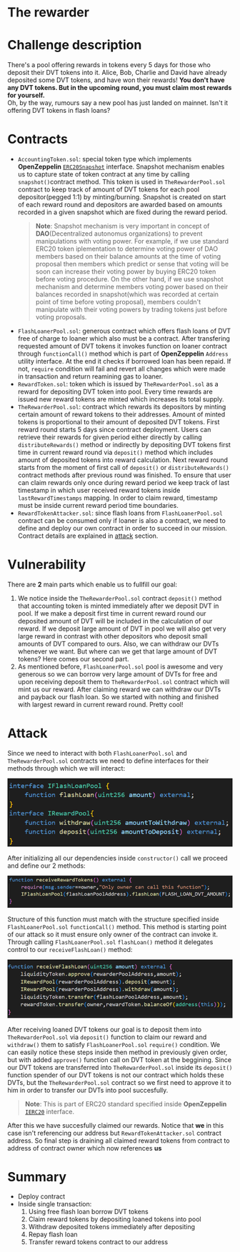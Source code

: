 # The rewarder
# Challenge description
 There's a pool offering rewards in tokens every 5 days for those who deposit their DVT tokens into it. Alice, Bob, Charlie and David have already deposited some DVT tokens, and have won their rewards! **You don't have any DVT tokens. But in the upcoming round, you must claim most rewards for yourself.**  
 Oh, by the way, rumours say a new pool has just landed on mainnet. Isn't it offering DVT tokens in flash loans? 
# Contracts
- `AccountingToken.sol`: special token type which implements **OpenZeppelin** [`ERC20Snapshot`](https://docs.openzeppelin.com/contracts/3.x/api/token/erc20#ERC20Snapshot)  interface. Snapshot mechanism enables us to capture state of token contract at any time by calling `snapshot()`contract method. This token is used in  `TheRewarderPool.sol` contract to keep track of amount of DVT tokens for each pool depositor(pegged 1:1) by minting/burning. Snapshot is created on start of each reward round and depositors are awarded based on amounts recorded in a given snapshot which are fixed during the reward period.
    >**Note**: Snapshot mechanism is very important in concept of **DAO**(Decentralized autonomus organizations) to prevent manipulations with voting power. For example, if we use standard ERC20 token iplementation to determine voting power of DAO members based on their balance amounts at the time of voting proposal then members which predict or sense that voting will be soon can increase their voting power by buying ERC20 token before voting procedure. On the other hand, if we use snapshot mechanism and determine members voting power based on their balances recorded in snapshot(which was recorded at certain point of time before voting proposal), members couldn't manipulate with their voting powers by trading tokens just before voting proposals.
- `FlashLoanerPool.sol`: generous contract which offers flash loans of DVT free of charge to loaner which also must be a contract. After transfering requested amount of DVT tokens it invokes function on loaner contract through `functionCall()` method which is part of **OpenZeppelin** `Address` utility interface. At the end it checks if borrowed loan has been repaid. If not, `require` condition will fail and revert all changes which were made in transaction and return reamining gas to loaner. 
- `RewardToken.sol`: token which is issued by `TheRewarderPool.sol` as a reward for depositing DVT token into pool. Every time rewards are issued new reward tokens are minted which increases its total supply.
- `TheRewarderPool.sol`: contract which rewards its depositors by minting certain amount of reward tokens to their addresses. Amount of minted tokens is proportional to their amount of deposited DVT tokens. First reward round starts 5 days since contract deployment. Users can retrieve their rewards for given period either directly by calling `distributeRewards()` method or indirectly by depositing DVT tokens first time in current reward round via `deposit()` method which includes amount of deposited tokens into reward calculation. Next reward round starts from the moment of first call of `deposit()` or `distributeRewards()` contract methods after previous round was finished. To ensure that user can claim rewards only once during reward period we keep track of last timestamp in which user received reward tokens inside `lastRewardTimestamps` mapping. In order to claim reward, timestamp must be inside current reward period time boundaries.
- `RewardTokenAttacker.sol`: since flash loans from `FlashLoanerPool.sol` contract can be consumed only if loaner is also a contract, we need to define and deploy our own contract in order to succeed in our mission. Contract details are explained in [attack](#Attack) section.
# Vulnerability
There are **2** main parts which enable us to fullfill our goal:
1) We notice inside the `TheRewarderPool.sol` contract `deposit()` method that accounting token is minted immediately after we deposit DVT in pool. If we make a deposit first time in current reward round our deposited amount of DVT will be included in the calculation of our reward. If we deposit large amount of DVT in pool we will also get very large reward in contrast with other depositors who deposit small amounts of DVT compared to ours. Also, we can withdraw our DVTs whenever we want. But where can we get that large amount of DVT tokens? Here comes our second part.
2) As mentioned before, `FlashLoanerPool.sol` pool is awesome and very generous so we can borrow very large amount of DVTs for free and upon receiving deposit them to `TheRewarderPool.sol` contract which will mint us our reward. After claiming reward we can withdraw our DVTs and payback our flash loan. So we started with nothing and finished with largest reward in current reward round. Pretty cool!
# Attack
Since we need to interact with both `FlashLoanerPool.sol` and `TheRewarderPool.sol` contracts we need to define interfaces for their methods through which we will interact:

![Contract Interfaces](../../images/rewarder/rewarder-img-1.PNG)

After initializing all our dependencies inside `constructor()` call we proceed and define our 2 methods:

![receiveRewardTokens() method](../../images/rewarder/rewarder-img-2.PNG)
   
Structure of this function must match with the structure specified inside `FlashLoanerPool.sol`  `functionCall()` method. This method is starting point of our attack so it must ensure only owner of the contract can invoke it. Through calling `FlashLoanerPool.sol`  `flashLoan()` method it delegates control to our `receiveFlashLoan()` method:

![receiveFlashLoan() method](../../images/rewarder/rewarder-img-3.PNG)
   
After receiving loaned DVT tokens our goal is to deposit them into `TheRewarderPool.sol` via `deposit()` function to claim our reward and `withdraw()` them  to satisfy `FlashLoanerPool.sol` `require()` condition. We can easily notice these steps inside then method in previously given order, but with added `approve()` function call on DVT token at the beggining. Since our DVT tokens are transferred into `TheRewarderPool.sol` inside its `deposit()` function spender of our DVT tokens is not our contract which holds these DVTs, but the `TheRewarderPool.sol` contract so we first need to approve it to him in order to transfer our DVTs into pool succesfully.
>**Note**: This is part of ERC20 standard specified inside **OpenZeppelin** [`IERC20`](https://docs.openzeppelin.com/contracts/3.x/api/token/erc20#IERC20) interface.
    
After this we have succesfully claimed our rewards. Notice that **we** in this case isn't referencing our address but `RewardTokenAttacker.sol` contract address. So final step is draining all claimed reward tokens from contract to address of contract owner which now references **us**

# Summary
- Deploy contract
- Inside single transaction:
    1) Using free flash loan borrow DVT tokens
    2) Claim reward tokens by depositing loaned tokens into pool
    3) Withdraw deposited tokens immediately after depositing
    4) Repay flash loan
    5) Transfer reward tokens contract to our address
